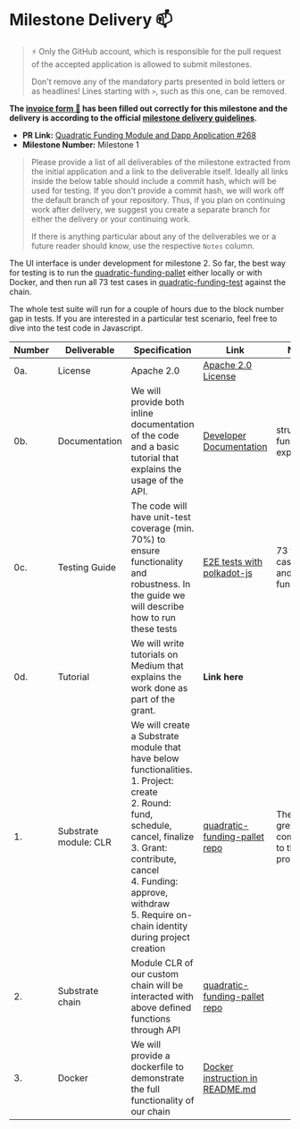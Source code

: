 # Milestone Delivery :mailbox:

> ⚡ Only the GitHub account, which is responsible for the pull request of the accepted application is allowed to submit milestones. 
> 
> Don't remove any of the mandatory parts presented in bold letters or as headlines! Lines starting with `>`, such as this one, can be removed.

**The [invoice form :pencil:](https://forms.gle/8Wx7nxtq8fKrsuEz8) has been filled out correctly for this milestone and the delivery is according to the official [milestone delivery guidelines](https://github.com/w3f/General-Grants-Program/blob/master/grants/milestone-deliverables-guidelines.md).**  

* **PR Link:** [Quadratic Funding Module and Dapp Application #268
](https://github.com/w3f/Open-Grants-Program/pull/268)
* **Milestone Number:** Milestone 1

> Please provide a list of all deliverables of the milestone extracted from the initial application and a link to the deliverable itself. Ideally all links inside the below table should include a commit hash, which will be used for testing. If you don't provide a commit hash, we will work off the default branch of your repository. Thus, if you plan on continuing work after delivery, we suggest you create a separate branch for either the delivery or your continuing work. 
> 
> If there is anything particular about any of the deliverables we or a future reader should know, use the respective `Notes` column.

The UI interface is under development for milestone 2. So far, the best way for testing is to run the [quadratic-funding-pallet](https://github.com/OAK-Foundation/quadratic-funding-pallet) either locally or with Docker, and then run all 73 test cases in [quadratic-funding-test](https://github.com/OAK-Foundation/quadratic-funding-test) against the chain. 

The whole test suite will run for a couple of hours due to the block number gap in tests. If you are interested in a particular test scenario, feel free to dive into the test code in Javascript. 


| Number | Deliverable | Specification | Link | Notes |
| ------------- | ------------- | ------------- |------------- |------------- |
| 0a. | License | Apache 2.0 | [Apache 2.0 License](https://github.com/OAK-Foundation/quadratic-funding-pallet/blob/master/LICENSE) | |
| 0b. | Documentation | We will provide both inline documentation of the code and a basic tutorial that explains the usage of the API. | [Developer Documentation](https://github.com/OAK-Foundation/quadratic-funding-pallet/blob/master/doc/pallet-doc.md) | structs and functions explanation |
| 0c. | Testing Guide | The code will have unit-test coverage (min. 70%) to ensure functionality and robustness. In the guide we will describe how to run these tests | [E2E tests with polkadot-js](https://github.com/OAK-Foundation/quadratic-funding-test) | 73 test cases, unit and functional.
| 0d. | Tutorial | We will write tutorials on Medium that explains the work done as part of the grant. | __Link here__ |
| 1. | Substrate module: CLR | We will create a Substrate module that have below functionalities.<br />1. Project: create<br />2. Round: fund, schedule, cancel, finalize<br />3. Grant: contribute, cancel<br />4. Funding: approve, withdraw<br />5. Require on-chain identity during project creation|  [quadratic-funding-pallet repo](https://github.com/OAK-Foundation/quadratic-funding-pallet)  | The specs grew larger compared to the proposal
| 2. | Substrate chain | Module CLR of our custom chain will be interacted with above defined functions through API |  [quadratic-funding-pallet repo](https://github.com/OAK-Foundation/quadratic-funding-pallet)  |
| 3. | Docker | We will provide a dockerfile to demonstrate the full functionality of our chain |  [Docker instruction in README.md](https://github.com/OAK-Foundation/quadratic-funding-pallet/blob/master/README.md)  |